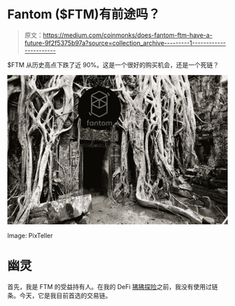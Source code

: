 # Fantom ($FTM)有前途吗？

> 原文：<https://medium.com/coinmonks/does-fantom-ftm-have-a-future-9f2f5375b97a?source=collection_archive---------1----------------------->

$FTM 从历史高点下跌了近 90%。这是一个很好的购买机会，还是一个死链？

![](img/64cd8f567e0ecbd835a3cde3d917ee51.png)

Image: PixTeller

# 幽灵

首先，我是 FTM 的受益持有人。在我的 DeFi [狒狒探险](/coinmonks/defi-conservative-goes-full-degen-ape-how-i-doubled-my-bag-in-a-week-b8efd9129df0)之前，我没有使用过链条。今天，它是我目前首选的交易链。